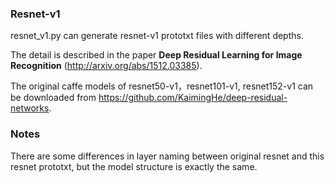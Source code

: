 ### Resnet-v1

resnet_v1.py can generate resnet-v1 prototxt files with different depths.

The detail is described in the paper **Deep Residual Learning for Image Recognition** (http://arxiv.org/abs/1512.03385).

The original caffe models of resnet50-v1，resnet101-v1, resnet152-v1 can be downloaded from https://github.com/KaimingHe/deep-residual-networks.


### Notes
There are some differences in layer naming between original resnet and this resnet prototxt, but the model structure is exactly the same.
